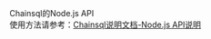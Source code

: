 Chainsql的Node.js API<br>
使用方法请参考：[Chainsql说明文档-Node.js API说明](http://docs.chainsql.net/interface/nodeAPI.html)
